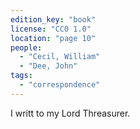 ```yaml
---
edition_key: "book"
license: "CC0 1.0"
location: "page 10"
people:
  - "Cecil, William"
  - "Dee, John"
tags:
  - "correspondence"
---
```

I writt to my Lord
Threasurer.
